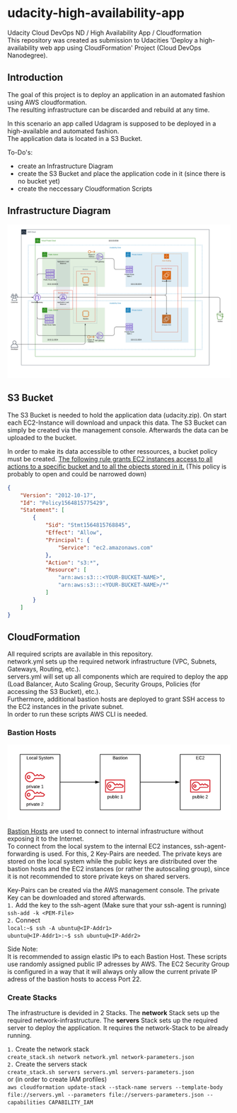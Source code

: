 # udacity-high-availability-app
Udacity Cloud DevOps ND / High Availability App / Cloudformation <br>
This repository was created as submission to Udacities 'Deploy a high-availability web app using CloudFormation' Project (Cloud DevOps Nanodegree).

## Introduction
The goal of this project is to deploy an application in an automated fashion using AWS cloudformation. <br>
The resulting infrastructure can be discarded and rebuild at any time. <br>

In this scenario an app called Udagram is supposed to be deployed in a high-available and automated fashion. <br>
The application data is located in a S3 Bucket. <br>

To-Do's:
* create an Infrastructure Diagram
* create the S3 Bucket and place the application code in it (since there is no bucket yet)
* create the neccessary Cloudformation Scripts

## Infrastructure Diagram
![alt text][architecture]

[architecture]: infrastructure-diagram.png "Architecture Diagram"

## S3 Bucket
The S3 Bucket is needed to hold the application data (udacity.zip). On start each EC2-Instance will download and unpack this data.
The S3 Bucket can simply be created via the management console. Afterwards the data can be uploaded to the bucket.

In order to make its data accessible to other ressources, a bucket policy must be created.
[The following rule grants EC2 instances access to all actions to a specific bucket and to all the objects stored in it.](https://aws.amazon.com/de/premiumsupport/knowledge-center/s3-instance-access-bucket/) 
(This policy is probably to open and could be narrowed down)
```json
{
    "Version": "2012-10-17",
    "Id": "Policy1564815775429",
    "Statement": [
        {
            "Sid": "Stmt1564815768845",
            "Effect": "Allow",
            "Principal": {
                "Service": "ec2.amazonaws.com"
            },
            "Action": "s3:*",
            "Resource": [
                "arn:aws:s3:::<YOUR-BUCKET-NAME>",
                "arn:aws:s3:::<YOUR-BUCKET-NAME>/*"
            ]
        }
    ]
}
```
## CloudFormation
All required scripts are available in this repository. <br> 
network.yml sets up the required network infrastructure (VPC, Subnets, Gateways, Routing, etc.). <br> 
servers.yml will set up all components which are required to deploy the app (Load Balancer, Auto Scaling Group, Security Groups, Policies (for accessing the S3 Bucket), etc.). <br> 
Furthermore, additional bastion hosts are deployed to grant SSH access to the EC2 instances in the private subnet. <br>
In order to run these scripts AWS CLI is needed.

### Bastion Hosts
![alt text][ssh-agent-forwarding]

[ssh-agent-forwarding]: ssh-agent-forwarding.png "ssh-agent-forwarding"

[Bastion Hosts](https://docs.aws.amazon.com/quickstart/latest/linux-bastion/architecture.html) are used to connect to internal infrastructure without exposing it to the Internet. <br>
To connect from the local system to the internal EC2 instances, ssh-agent-forwarding is used. For this, 2 Key-Pairs are needed. The private keys are stored on the local system while the public keys are distributed over the bastion hosts and the EC2 instances (or rather the autoscaling group), since it is not recommended to store private keys on shared servers.

Key-Pairs can be created via the AWS management console. The private Key can be downloaded and stored afterwards. <br>
`1.` Add the key to the ssh-agent (Make sure that your ssh-agent is running)<br>
```ssh-add -k <PEM-File>```<br>
`2.` Connect<br>
```local:~$ ssh -A ubuntu@<IP-Addr1>```<br>
```ubuntu@<IP-Addr1>:~$ ssh ubuntu@<IP-Addr2>```<br>

Side Note: <br>
It is recommended to assign elastic IPs to each Bastion Host. These scripts use randomly assigned public IP adresses by AWS. 
The EC2 Security Group is configured in a way that it will always only allow the current private IP adress of the bastion hosts to access Port 22. 

### Create Stacks
The infrastructure is devided in 2 Stacks. The **network** Stack sets up the required network-infrastructure. The **servers** Stack sets up the required server to deploy the application. It requires the network-Stack to be already running.

`1.` Create the network stack <br>
```create_stack.sh network network.yml network-parameters.json```<br>
`2.` Create the servers stack<br>
```create_stack.sh servers servers.yml servers-parameters.json```<br>
or (in order to create IAM profiles)<br>
```aws cloudformation update-stack --stack-name servers --template-body file://servers.yml --parameters file://servers-parameters.json --capabilities CAPABILITY_IAM```

